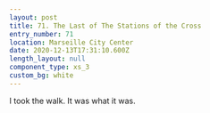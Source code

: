 ```yaml
---
layout: post
title: 71. The Last of The Stations of the Cross
entry_number: 71
location: Marseille City Center
date: 2020-12-13T17:31:10.600Z
length_layout: null
component_type: xs_3
custom_bg: white
---
```

I took the walk. It was what it was.